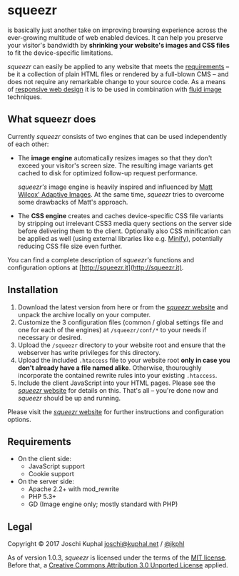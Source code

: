 squeezr
=======
is basically just another take on improving browsing experience across the ever-growing
multitude of web enabled devices. It can help you preserve your visitor's bandwidth by
**shrinking your website's images and CSS files** to fit the device-specific limitations.

*squeezr* can easily be applied to any website that meets the [requirements](#requirements)
– be it a collection of plain HTML files or rendered by a full-blown CMS – and does not require
any remarkable change to your source code.
As a means of [responsive web design](http://www.abookapart.com/products/responsive-web-design)
it is to be used in combination with [fluid image](http://unstoppablerobotninja.com/entry/fluid-images/) techniques.

What squeezr does
-----------------

Currently *squeezr* consists of two engines that can be used independently of each other:

*	The **image engine** automatically resizes images so that they don't exceed your
	visitor's screen size. The resulting image variants get cached to disk for optimized follow-up
	request performance.

	*squeezr's* image engine is heavily inspired and influenced by
	[Matt Wilcox' Adaptive Images](http://adaptive-images.com/). At the same time, *squeezr* tries
	to overcome some drawbacks of Matt's approach.

*	The **CSS engine** creates and caches device-specific CSS file variants by
	stripping out irrelevant CSS3 media query sections on the server side before delivering them
	to the client. Optionally also CSS minification can be applied as well (using external libraries
	like e.g. [Minify](https://github.com/mrclay/minify)), potentially reducing CSS file size even
	further.

You can find a complete description of *squeezr's* functions and configuration options at
[http://squeezr.it](http://squeezr.it).

Installation
---------------

1.	Download the latest version from here or from the [*squeezr* website](http://squeezr.it) and
	unpack the archive locally on your computer.
2.	Customize the 3 configuration files (common / global settings file and one for each of the engines)
	at `/squeezr/conf/*` to your needs if necessary or desired.
3.	Upload the `/squeezr` directory to your website root and ensure that the webserver
	has write privileges for this directory.
4.	Upload the included `.htaccess` file to your website root **only in case you don't already have a file named alike**.
	Otherwise, thouroughly incorporate the contained rewrite rules into your existing `.htaccess`.
5.	Include the client JavaScript into your HTML pages. Please see the [*squeezr* website](http://squeezr.it#client)
	for details on this. That's all – you're done now and *squeezr* should be up and running.

Please visit the [*squeezr* website](http://squeezr.it) for further instructions and configuration options.

Requirements
------------

*	On the client side:
	*	JavaScript support
	*	Cookie support
*	On the server side:
	*	Apache 2.2+ with mod_rewrite
	*	PHP 5.3+
	*	GD (Image engine only; mostly standard with PHP)

Legal
-----
Copyright © 2017 Joschi Kuphal <joschi@kuphal.net> / [@jkphl](https://twitter.com/jkphl)

As of version 1.0.3, *squeezr* is licensed under the terms of the [MIT license](LICENSE.txt). Before that, a [Creative Commons Attribution 3.0 Unported
License](http://creativecommons.org/licenses/by/3.0/) applied.
